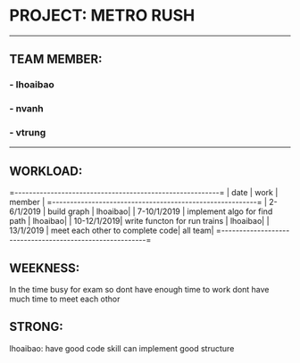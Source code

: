 # PROJECT: METRO RUSH
---
## TEAM MEMBER:
### - lhoaibao
### - nvanh
### - vtrung
---
## WORKLOAD:
=---------------------------------------------------------=
| date        | work                            | member  |
=---------------------------------------------------------=
| 2-6/1/2019  | build graph                     | lhoaibao|
| 7-10/1/2019 | implement algo for find path    | lhoaibao|
| 10-12/1/2019| write functon for run trains    | lhoaibao|
| 13/1/2019   | meet each other to complete code| all team|
=---------------------------------------------------------=
## WEEKNESS:
In the time busy for exam so dont have enough time to work
dont have much time to meet each othor

## STRONG:
lhoaibao: have good code skill can implement good structure
